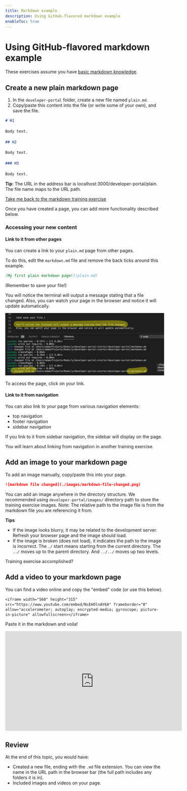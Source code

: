 ```yaml
---
title: Markdown example
description: Using GitHub-flavored markdown example
enableToc: true
---
```

# Using GitHub-flavored markdown example

These exercises assume you have [basic markdown knowledge](https://docs.redoc.ly/developer-portal/markdown/).

## Create a new plain markdown page

1. In the `developer-portal` folder, create a new file named `plain.md`.
2. Copy/paste this content into the file (or write some of your own), and save the file.

  ```markdown
  # H1

  Body text.

  ## H2

  Body text.

  ### H3

  Body text.
  ```

**Tip**: The URL in the address bar is localhost:3000/developer-portal/plain. The file name maps to the URL path.

[Take me back to the markdown training exercise](markdown.md)

Once you have created a page, you can add more functionality described below.

### Accessing your new content

#### Link to it from other pages

You can create a link to your `plain.md` page from other pages.

To do this, edit the `markdown.md` file and remove the back ticks around this example.

```markdown
[My first plain markdown page!](plain.md)
```
(Remember to save your file!)

You will notice the terminal will output a message stating that a file changed. Also, you can watch your page in the browser and notice it will update automatically.

![markdown file changed](./images/markdown-file-changed.png)

To access the page, click on your link.

#### Link to it from navigation

You can also link to your page from various navigation elements:
- top navigation
- footer navigation
- sidebar navigation

If you link to it from sidebar navigation, the sidebar will display on the page.

You will learn about linking from navigation in another training exercise.

## Add an image to your markdown page

To add an image manually, copy/paste this into your page.
```markdown
![markdown file changed](./images/markdown-file-changed.png)
```

You can add an image anywhere in the directory structure.
We recommended using `developer-portal/images/` directory path to store the training exercise images.
Note: The relative path to the image file is from the markdown file you are referencing it from.

**Tips**
- If the image looks blurry, it may be related to the development server. Refresh your browser page and the image should load.
- If the image is broken (does not load), it indicates the path to the image is incorrect.
The `./` start means starting from the current directory.
The `../` moves up to the parent directory.
And `../../` moves up two levels.


Training exercise accomplished?

## Add a video to your markdown page

You can find a video online and copy the "embed" code (or use this below).
```
<iframe width="560" height="315" src="https://www.youtube.com/embed/NcEHOlnAY6A" frameborder="0" allow="accelerometer; autoplay; encrypted-media; gyroscope; picture-in-picture" allowfullscreen></iframe>
```

Paste it in the markdown and voila!

<iframe width="560" height="315" src="https://www.youtube.com/embed/NcEHOlnAY6A" frameborder="0" allow="accelerometer; autoplay; encrypted-media; gyroscope; picture-in-picture" allowfullscreen></iframe>

## Review

At the end of this topic, you would have:
- Created a new file, ending with the `.md` file extension. You can view the name in the URL path in the browser bar (the full path includes any folders it is in).
- Included images and videos on your page.
